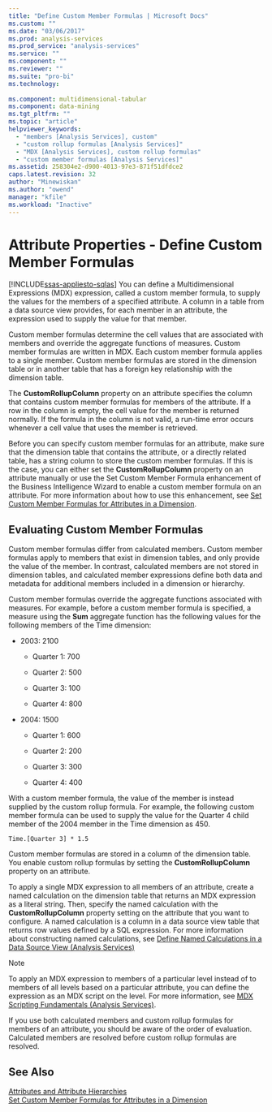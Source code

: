 ```yaml
---
title: "Define Custom Member Formulas | Microsoft Docs"
ms.custom: ""
ms.date: "03/06/2017"
ms.prod: analysis-services
ms.prod_service: "analysis-services"
ms.service: ""
ms.component: ""
ms.reviewer: ""
ms.suite: "pro-bi"
ms.technology: 
  
ms.component: multidimensional-tabular
ms.component: data-mining
ms.tgt_pltfrm: ""
ms.topic: "article"
helpviewer_keywords: 
  - "members [Analysis Services], custom"
  - "custom rollup formulas [Analysis Services]"
  - "MDX [Analysis Services], custom rollup formulas"
  - "custom member formulas [Analysis Services]"
ms.assetid: 258304e2-d900-4013-97e3-871f51dfdce2
caps.latest.revision: 32
author: "Minewiskan"
ms.author: "owend"
manager: "kfile"
ms.workload: "Inactive"
---
```

# Attribute Properties - Define Custom Member Formulas
[!INCLUDE[ssas-appliesto-sqlas](../../includes/ssas-appliesto-sqlas.md)]
  You can define a Multidimensional Expressions (MDX) expression, called a custom member formula, to supply the values for the members of a specified attribute. A column in a table from a data source view provides, for each member in an attribute, the expression used to supply the value for that member.  
  
 Custom member formulas determine the cell values that are associated with members and override the aggregate functions of measures. Custom member formulas are written in MDX. Each custom member formula applies to a single member. Custom member formulas are stored in the dimension table or in another table that has a foreign key relationship with the dimension table.  
  
 The **CustomRollupColumn** property on an attribute specifies the column that contains custom member formulas for members of the attribute. If a row in the column is empty, the cell value for the member is returned normally. If the formula in the column is not valid, a run-time error occurs whenever a cell value that uses the member is retrieved.  
  
 Before you can specify custom member formulas for an attribute, make sure that the dimension table that contains the attribute, or a directly related table, has a string column to store the custom member formulas. If this is the case, you can either set the **CustomRollupColumn** property on an attribute manually or use the Set Custom Member Formula enhancement of the Business Intelligence Wizard to enable a custom member formula on an attribute. For more information about how to use this enhancement, see [Set Custom Member Formulas for Attributes in a Dimension](../../analysis-services/multidimensional-models/bi-wizard-custom-member-formulas-for-attributes-in-a-dimension.md).  
  
## Evaluating Custom Member Formulas  
 Custom member formulas differ from calculated members. Custom member formulas apply to members that exist in dimension tables, and only provide the value of the member. In contrast, calculated members are not stored in dimension tables, and calculated member expressions define both data and metadata for additional members included in a dimension or hierarchy.  
  
 Custom member formulas override the aggregate functions associated with measures. For example, before a custom member formula is specified, a measure using the **Sum** aggregate function has the following values for the following members of the Time dimension:  
  
-   2003: 2100  
  
    -   Quarter 1: 700  
  
    -   Quarter 2: 500  
  
    -   Quarter 3: 100  
  
    -   Quarter 4: 800  
  
-   2004: 1500  
  
    -   Quarter 1: 600  
  
    -   Quarter 2: 200  
  
    -   Quarter 3: 300  
  
    -   Quarter 4: 400  
  
 With a custom member formula, the value of the member is instead supplied by the custom rollup formula. For example, the following custom member formula can be used to supply the value for the Quarter 4 child member of the 2004 member in the Time dimension as 450.  
  
```  
Time.[Quarter 3] * 1.5  
```  
  
 Custom member formulas are stored in a column of the dimension table. You enable custom rollup formulas by setting the **CustomRollupColumn** property on an attribute.  
  
 To apply a single MDX expression to all members of an attribute, create a named calculation on the dimension table that returns an MDX expression as a literal string. Then, specify the named calculation with the **CustomRollupColumn** property setting on the attribute that you want to configure. A named calculation is a column in a data source view table that returns row values defined by a SQL expression. For more information about constructing named calculations, see [Define Named Calculations in a Data Source View &#40;Analysis Services&#41;](../../analysis-services/multidimensional-models/define-named-calculations-in-a-data-source-view-analysis-services.md)  
  
> [!NOTE]  
>  To apply an MDX expression to members of a particular level instead of to members of all levels based on a particular attribute, you can define the expression as an MDX script on the level. For more information, see [MDX Scripting Fundamentals &#40;Analysis Services&#41;](../../analysis-services/multidimensional-models/mdx/mdx-scripting-fundamentals-analysis-services.md).  
  
 If you use both calculated members and custom rollup formulas for members of an attribute, you should be aware of the order of evaluation. Calculated members are resolved before custom rollup formulas are resolved.  
  
## See Also  
 [Attributes and Attribute Hierarchies](../../analysis-services/multidimensional-models-olap-logical-dimension-objects/attributes-and-attribute-hierarchies.md)   
 [Set Custom Member Formulas for Attributes in a Dimension](../../analysis-services/multidimensional-models/bi-wizard-custom-member-formulas-for-attributes-in-a-dimension.md)  
  
  
